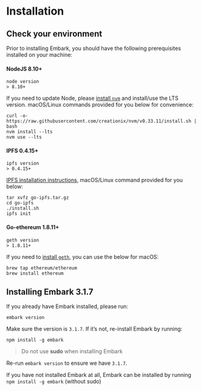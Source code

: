 # Installation
## Check your environment
Prior to installing Embark, you should have the following prerequisites installed on your machine:
#### NodeJS 8.10+
```
node version
> 8.10+
```
If you need to update Node, please [install `nvm`](https://github.com/creationix/nvm#installation) and install/use the LTS version. macOS/Linux commands provided for you below for convenience:
```
curl -o- https://raw.githubusercontent.com/creationix/nvm/v0.33.11/install.sh | bash
nvm install --lts
nvm use --lts
```
#### IPFS 0.4.15+
```
ipfs version
> 0.4.15+
```
[IPFS installation instructions](https://ipfs.io/docs/install/#installing-from-a-prebuilt-package), macOS/Linux command provided for you below:
```
tar xvfz go-ipfs.tar.gz
cd go-ipfs
./install.sh
ipfs init
```

#### Go-ethereum 1.8.11+
```
geth version
> 1.8.11+
```
If you need to [install `geth`](https://github.com/ethereum/go-ethereum/wiki/Building-Ethereum), you can use the below for macOS:
```
brew tap ethereum/ethereum
brew install ethereum
```
## Installing Embark 3.1.7
If you already have Embark installed, please run: 
```
embark version
```

Make sure the version is `3.1.7`. If it’s not, re-install Embark by running:
```
npm install -g embark
```
> Do not use **sudo** when installing Embark

Re-run `embark version` to ensure we have `3.1.7`. 

If you have not installed Embark at all, Embark can be installed by running
`npm install -g embark` (without sudo)
